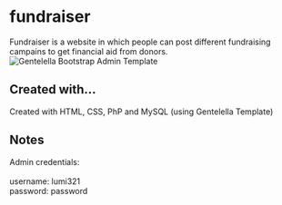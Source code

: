 # fundraiser

Fundraiser is a website in which people can post different fundraising campains to get financial aid from donors. 
![Gentelella Bootstrap Admin Template](https://cdn.colorlib.com/wp/wp-content/uploads/sites/2/gentelella-admin-template-preview.jpg "Gentelella Theme Browser Preview")


## Created with...

Created with HTML, CSS, PhP and MySQL (using Gentelella Template)

## Notes

Admin credentials: <br><br>
username: lumi321<br>
password: password
